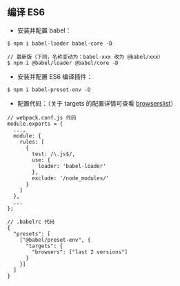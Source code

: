 ## 编译 ES6

* 安装并配置 babel：
```
$ npm i babel-loader babel-core -D

// 最新版（下同，名称变动为：babel-xxx 改为 @babel/xxx）
$ npm i @babel/loader @babel/core -D
```

* 安装并配置 ES6 编译插件：
```
$ npm i babel-preset-env -D
```

* 配置代码：（关于 targets 的配置详情可查看 [browserslist](https://www.npmjs.com/package/browserslist)）
```
// webpack.conf.js 代码
module.exports = {
  ...,
  module: {
    rules: [
      {
        test: /\.js$/,
        use: {
          loader: 'babel-loader'
        },
        exclude: '/node_modules/'
      }
    ]
  },
  ...
};
```

```
// .babelrc 代码
{
  "presets": [
    ["@babel/preset-env", {
      "targets": {
        "browsers": ["last 2 versions"]
      }
    }]
  ]
}
```